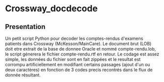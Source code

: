 # Crossway_docdecode



## Presentation

Un petit script Python pour decoder les comptes-rendus d'examens patients dans Crossway (McKesson/MainCare). Le document brut (LOB) doit etre extrait de la base de donnee Oracle et nommé compte-rendu.lob, le script génerera le fichier compte-rendu.rtf en retour.
Le codage est assez simple, les données du fichier sont en fait zippées et le resultat est corrompu artificiellement en modifiant certains passages (ajout d'un ou deux caractères) en fonction de 3 codes precis recontrés dans le flux de donnée résultant.

